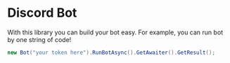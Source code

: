 # Discord Bot
With this library you can build your bot easy. For example, you can run bot by one string of code!
```csharp
new Bot("your token here").RunBotAsync().GetAwaiter().GetResult();
```
